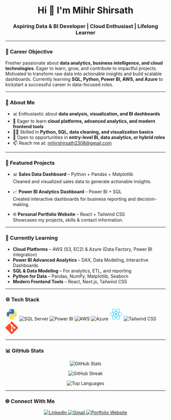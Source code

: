 <h1 align="center">Hi 👋 I'm Mihir Shirsath</h1>
<h3 align="center">Aspiring Data & BI Developer | Cloud Enthusiast | Lifelong Learner</h3>

---

### 🎯 Career Objective
Fresher passionate about **data analytics, business intelligence, and cloud technologies**. Eager to learn, grow, and contribute to impactful projects. Motivated to transform raw data into actionable insights and build scalable dashboards. Currently learning **SQL, Python, Power BI, AWS, and Azure** to kickstart a successful career in data-focused roles.

---

### 🚀 About Me
- 📊 Enthusiastic about **data analysis, visualization, and BI dashboards**  
- 🧠 Eager to learn **cloud platforms, advanced analytics, and modern frontend tools**  
- 👨‍💻 Skilled in **Python, SQL, data cleaning, and visualization basics**  
- 🤝 Open to opportunities in **entry-level BI, data analytics, or hybrid roles**  
- 📫 Reach me at: [mihirshirsath2308@gmail.com](mailto:mihirshirsath2308@gmail.com)

---

### 💼 Featured Projects
- 📊 **Sales Data Dashboard** – Python + Pandas + Matplotlib  
  Cleaned and visualized sales data to generate actionable insights.  
 
- 📈 **Power BI Analytics Dashboard** – Power BI + SQL  
  Created interactive dashboards for business reporting and decision-making.  


- 🌐 **Personal Portfolio Website** – React + Tailwind CSS  
  Showcases my projects, skills & contact information.  
  

---

### 🧠 Currently Learning
- **Cloud Platforms** – AWS (S3, EC2) & Azure (Data Factory, Power BI integration)  
- **Power BI Advanced Analytics** – DAX, Data Modeling, Interactive Dashboards  
- **SQL & Data Modeling** – For analytics, ETL, and reporting  
- **Python for Data** – Pandas, NumPy, Matplotlib, Seaborn  
- **Modern Frontend Tools** – React, Next.js, Tailwind CSS  

---

### ⚙️ Tech Stack
<p align="left">
  <img src="https://raw.githubusercontent.com/devicons/devicon/master/icons/python/python-original.svg" width="40" title="Python" />
  <img src="https://www.svgrepo.com/show/303229/microsoft-sql-server-logo.svg" width="40" title="SQL Server" />
  <img src="https://upload.wikimedia.org/wikipedia/commons/c/cf/Power_BI_logo.svg" width="40" title="Power BI" />
  <img src="https://cdn.worldvectorlogo.com/logos/amazon-web-services-1.svg" width="40" title="AWS" />
  <img src="https://upload.wikimedia.org/wikipedia/commons/a/a8/Microsoft_Azure_Logo.svg" width="40" title="Azure" />
  <img src="https://raw.githubusercontent.com/devicons/devicon/master/icons/react/react-original.svg" width="40" title="React" />
  <img src="https://www.vectorlogo.zone/logos/tailwindcss/tailwindcss-icon.svg" width="40" title="Tailwind CSS" />
  <img src="https://raw.githubusercontent.com/devicons/devicon/master/icons/git/git-original.svg" width="40" title="Git" />
</p>

---

### 📊 GitHub Stats
<p align="center">
  <img src="https://github-readme-stats.vercel.app/api?username=coderonwheel&show_icons=true&count_private=true&theme=radical" alt="GitHub Stats" />
</p>

<p align="center">
  <img src="https://github-readme-streak-stats.herokuapp.com/?user=coderonwheel&theme=radical" alt="GitHub Streak" />
</p>

<p align="center">
  <img src="https://github-readme-stats.vercel.app/api/top-langs/?username=coderonwheel&layout=compact&theme=radical" alt="Top Languages" />
</p>

---

### 🌐 Connect With Me
<p align="center">
  <a href="https://www.linkedin.com/in/mihir-ram-shirsath-6b542b22b/" target="_blank">
    <img src="https://img.icons8.com/color/48/linkedin.png" title="LinkedIn" />
  </a>
  <a href="mailto:mihirshirsath2308@gmail.com">
    <img src="https://img.icons8.com/color/48/gmail.png" title="Gmail" />
  </a>
  <a href="https://yourportfolio.com" target="_blank">
    <img src="https://img.icons8.com/color/48/domain.png" title="Portfolio Website" />
  </a>
</p>
